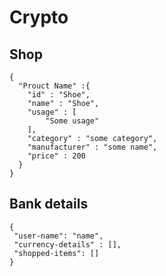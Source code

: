 # Crypto

## Shop

```
{
  "Prouct Name" :{
    "id" : "Shoe",
    "name" : "Shoe",
    "usage" : [
        "Some usage"
    ],
    "category" : "some category",
    "manufacturer" : "some name",
    "price" : 200
  }
}
 ```

 ## Bank details
 ```
{
  "user-name": "name",
  "currency-details" : [],
  "shopped-items": []
}
```